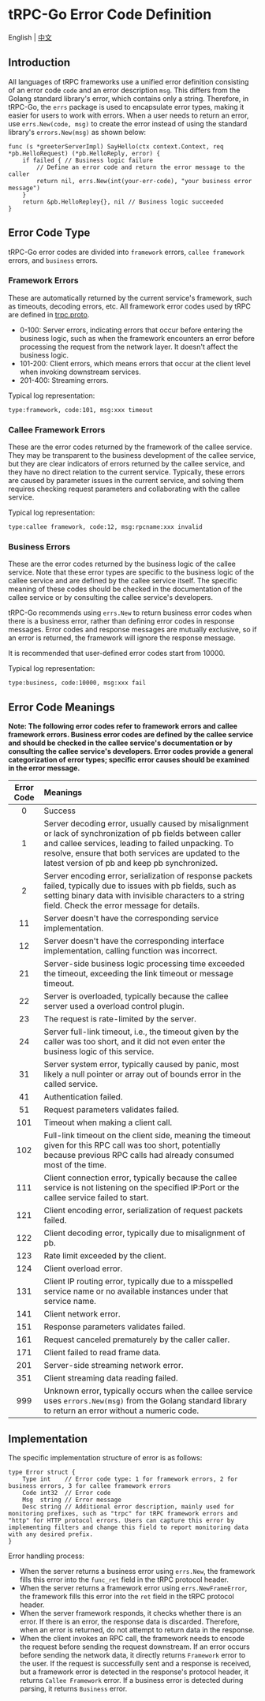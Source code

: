 # tRPC-Go Error Code Definition

English | [中文](./README.zh_CN.md)

## Introduction

All languages of tRPC frameworks use a unified error definition consisting of an error code `code` and an error description `msg`. This differs from the Golang standard library's error, which contains only a string. Therefore, in tRPC-Go, the `errs` package is used to encapsulate error types, making it easier for users to work with errors. When a user needs to return an error, use `errs.New(code, msg)` to create the error instead of using the standard library's `errors.New(msg)` as shown below:

```golang
func (s *greeterServerImpl) SayHello(ctx context.Context, req *pb.HelloRequest) (*pb.HelloReply, error) {
    if failed { // Business logic failure
        // Define an error code and return the error message to the caller
        return nil, errs.New(int(your-err-code), "your business error message")
    }
    return &pb.HelloRepley{}, nil // Business logic succeeded
}
```

## Error Code Type

tRPC-Go error codes are divided into `framework` errors, `callee framework` errors, and `business` errors.

### Framework Errors

These are automatically returned by the current service's framework, such as timeouts, decoding errors, etc. All framework error codes used by tRPC are defined in [trpc.proto](https://github.com/trpc-group/trpc/blob/main/trpc/trpc.proto).

- 0-100: Server errors, indicating errors that occur before entering the business logic, such as when the framework encounters an error before processing the request from the network layer. It doesn't affect the business logic.
- 101-200: Client errors, which means errors that occur at the client level when invoking downstream services.
- 201-400: Streaming errors.

Typical log representation:

```golang
type:framework, code:101, msg:xxx timeout
```

### Callee Framework Errors

These are the error codes returned by the framework of the callee service. They may be transparent to the business development of the callee service, but they are clear indicators of errors returned by the callee service, and they have no direct relation to the current service. Typically, these errors are caused by parameter issues in the current service, and solving them requires checking request parameters and collaborating with the callee service.

Typical log representation:

```golang
type:callee framework, code:12, msg:rpcname:xxx invalid
```

### Business Errors

These are the error codes returned by the business logic of the callee service. Note that these error types are specific to the business logic of the callee service and are defined by the callee service itself. The specific meaning of these codes should be checked in the documentation of the callee service or by consulting the callee service's developers.

tRPC-Go recommends using `errs.New` to return business error codes when there is a business error, rather than defining error codes in response messages. Error codes and response messages are mutually exclusive, so if an error is returned, the framework will ignore the response message.

It is recommended that user-defined error codes start from 10000.

Typical log representation:

```golang
type:business, code:10000, msg:xxx fail
```

## Error Code Meanings

**Note: The following error codes refer to framework errors and callee framework errors. Business error codes are defined by the callee service and should be checked in the callee service's documentation or by consulting the callee service's developers. Error codes provide a general categorization of error types; specific error causes should be examined in the error message.**

| Error Code | Meanings                                                                                                                                                                                                                                                               |
| :--------: | :--------------------------------------------------------------------------------------------------------------------------------------------------------------------------------------------------------------------------------------------------------------------- |
|     0      | Success                                                                                                                                                                                                                                                                |
|     1      | Server decoding error, usually caused by misalignment or lack of synchronization of pb fields between caller and callee services, leading to failed unpacking. To resolve, ensure that both services are updated to the latest version of pb and keep pb synchronized. |
|     2      | Server encoding error, serialization of response packets failed, typically due to issues with pb fields, such as setting binary data with invisible characters to a string field. Check the error message for details.                                                 |
|     11     | Server doesn't have the corresponding service implementation.                                                                                                                                                                                                          |
|     12     | Server doesn't have the corresponding interface implementation, calling function was incorrect.                                                                                                                                                                        |
|     21     | Server-side business logic processing time exceeded the timeout, exceeding the link timeout or message timeout.                                                                                                                                                        |
|     22     | Server is overloaded, typically because the callee server used a overload control plugin.                                                                                                                                                                              |
|     23     | The request is rate-limited by the server.                                                                                                                                                                                                                             |
|     24     | Server full-link timeout, i.e., the timeout given by the caller was too short, and it did not even enter the business logic of this service.                                                                                                                           |
|     31     | Server system error, typically caused by panic, most likely a null pointer or array out of bounds error in the called service.                                                                                                                                         |
|     41     | Authentication failed.                                                                                                                                                                                                                                                 |
|     51     | Request parameters validates failed.                                                                                                                                                                                                                                   |
|    101     | Timeout when making a client call.                                                                                                                                                                                                                                     |
|    102     | Full-link timeout on the client side, meaning the timeout given for this RPC call was too short, potentially because previous RPC calls had already consumed most of the time.                                                                                         |
|    111     | Client connection error, typically because the callee service is not listening on the specified IP:Port or the callee service failed to start.                                                                                                                         |
|    121     | Client encoding error, serialization of request packets failed.                                                                                                                                                                                                        |
|    122     | Client decoding error, typically due to misalignment of pb.                                                                                                                                                                                                            |
|    123     | Rate limit exceeded by the client.                                                                                                                                                                                                                                     |
|    124     | Client overload error.                                                                                                                                                                                                                                                 |
|    131     | Client IP routing error, typically due to a misspelled service name or no available instances under that service name.                                                                                                                                                 |
|    141     | Client network error.                                                                                                                                                                                                                                                  |
|    151     | Response parameters validates failed.                                                                                                                                                                                                                                  |
|    161     | Request canceled prematurely by the caller caller.                                                                                                                                                                                                                     |
|    171     | Client failed to read frame data.                                                                                                                                                                                                                                      |
|    201     | Server-side streaming network error.                                                                                                                                                                                                                                   |
|    351     | Client streaming data reading failed.                                                                                                                                                                                                                                  |
|    999     | Unknown error, typically occurs when the callee service uses `errors.New(msg)` from the Golang standard library to return an error without a numeric code.                                                                                                             |

## Implementation

The specific implementation structure of error is as follows:

```golang
type Error struct {
    Type int    // Error code type: 1 for framework errors, 2 for business errors, 3 for callee framework errors
    Code int32  // Error code
    Msg  string // Error message
    Desc string // Additional error description, mainly used for monitoring prefixes, such as "trpc" for tRPC framework errors and "http" for HTTP protocol errors. Users can capture this error by implementing filters and change this field to report monitoring data with any desired prefix.
}
```

Error handling process:

- When the server returns a business error using `errs.New`, the framework fills this error into the `func_ret` field in the tRPC protocol header.
- When the server returns a framework error using `errs.NewFrameError`, the framework fills this error into the `ret` field in the tRPC protocol header.
- When the server framework responds, it checks whether there is an error. If there is an error, the response data is discarded. Therefore, when an error is returned, do not attempt to return data in the response.
- When the client invokes an RPC call, the framework needs to encode the request before sending the request downstream. If an error occurs before sending the network data, it directly returns `Framework` error to the user. If the request is successfully sent and a response is received, but a framework error is detected in the response's protocol header, it returns `Callee Framework` error. If a business error is detected during parsing, it returns `Business` error.
